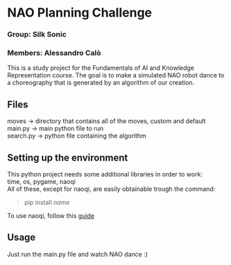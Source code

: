 # NAO Planning Challenge

### Group: Silk Sonic
### Members: Alessandro Calò

This is a study project for the Fundamentals of AI and Knowledge Representation course. The goal is to make a simulated NAO robot dance to a choreography that is generated by an algorithm of our creation.

## Files
moves      -> directory that contains all of the moves, custom and default <br>
main.py    -> main python file to run <br>
search.py  -> python file containing the algorithm

## Setting up the environment
This python project needs some additional libraries in order to work: <br>
time, os, pygame, naoqi <br>
All of these, except for naoqi, are easily obtainable trough the command:

> pip install *name*

To use naoqi, follow this [guide](http://doc.aldebaran.com/2-5/dev/community_software.html#retrieving-software)



## Usage
Just run the main.py file and watch NAO dance :)





